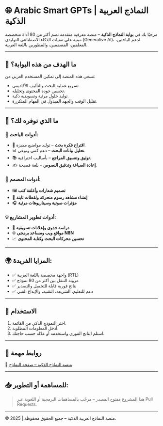 
# 🌐 Arabic Smart GPTs | النماذج العربية الذكية

مرحبًا بك في **بوابة النماذج الذكية** – منصة معرفية متقدمة تضم أكثر من 80 أداة متخصصة مبنية على تقنيات الذكاء الاصطناعي التوليدي (Generative AI)، لدعم الباحثين، المعلمين، المصممين، والمطورين باللغة العربية.

---

## 🎯 ما الهدف من هذه البوابة؟

تسعى هذه المنصة إلى تمكين المستخدم العربي من:

- تسريع عملية البحث والتأليف الأكاديمي.
- تحسين جودة المحتوى وتحليله.
- توليد حلول مرئية وتسويقية ذكية.
- تقليل الوقت والجهد المبذول في المهام المتكررة.

---

## 🧠 ما الذي توفره لك؟

### 🔬 أدوات الباحث:
- 📝 **اقتراح فكرة بحث** – توليد مواضيع مميزة.
- 📊 **تحليل بيانات البحث** – دعم كمي ونوعي.
- 📚 **توثيق وتنسيق المراجع** – بأساليب احترافية.
- ✍️ **إعادة الصياغة وتدقيق النصوص** – بلغة فصيحة.

### 🎨 أدوات المصمم:
- 🖼️ **تصميم شعارات وأغلفة كتب**
- 🎥 **إنشاء مشاهد رسوم متحركة ولقطات ثابتة**
- 🎧 **مؤثرات صوتية وسيناريوهات مرئية**

### 💡 أدوات تطوير المشاريع:
- 💼 **دراسة جدوى وإعلانات تسويقية**
- 🌐 **مواقع ويب ومساعد برمجي N8N**
- 📈 **تحسين محركات البحث وكتابة المحتوى**

---

## 🌍 المزايا الفريدة:

- ✅ واجهة مخصصة باللغة العربية (RTL)
- ✅ مرونة التنقل بين أكثر من 80 نموذج
- ✅ نتائج فورية قابلة للتحميل والتصدير
- ✅ دعم للتعليم، الشريعة، التقنية، والإبداع الفني

---

## 🚀 الاستخدام

1. اختر النموذج الذكي من القائمة.
2. أدخل المعلومات المطلوبة.
3. استلم الناتج الفوري واستخدمه أو عدّله حسب حاجتك.

---

## 📌 روابط مهمة

🔗 [منصة النماذج الذكية – صفحة النماذج](https://chatgpt.com/g/g-681f47498138819197d357982c29544c-nmdhj-jy-by-ty-ldhky-custom-gpts?model=gpt-4o)

---

## 📥 للمساهمة أو التطوير:

> هذا المشروع مفتوح المصدر – مرحّب بالمساهمات البرمجية أو اللغوية عبر Pull Requests.

---

© 2025 | منصة النماذج العربية الذكية – جميع الحقوق محفوظة.
